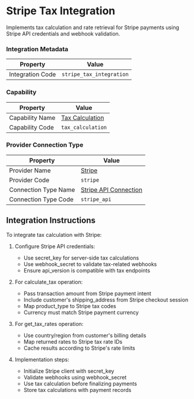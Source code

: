 # Stripe Tax Integration
Implements tax calculation and rate retrieval for Stripe payments using Stripe API credentials and webhook validation.

### Integration Metadata
| Property | Value |
|----------|------|
| Integration Code | `stripe_tax_integration` |

### Capability
| Property | Value |
|----------|------|
| Capability Name | [Tax Calculation](../capability/tax_calculation.md) |
| Capability Code | `tax_calculation` |

### Provider Connection Type
| Property | Value |
|----------|------|
| Provider Name | [Stripe](../provider/stripe.md) |
| Provider Code | `stripe` |
| Connection Type Name | [Stripe API Connection](../provider/stripe.md#stripe_api) |
| Connection Type Code | `stripe_api` |

## Integration Instructions
To integrate tax calculation with Stripe:

1. Configure Stripe API credentials:
   - Use secret_key for server-side tax calculations
   - Use webhook_secret to validate tax-related webhooks
   - Ensure api_version is compatible with tax endpoints

2. For calculate_tax operation:
   - Pass transaction amount from Stripe payment intent
   - Include customer's shipping_address from Stripe checkout session
   - Map product_type to Stripe tax codes
   - Currency must match Stripe payment currency

3. For get_tax_rates operation:
   - Use country/region from customer's billing details
   - Map returned rates to Stripe tax rate IDs
   - Cache results according to Stripe's rate limits

4. Implementation steps:
   - Initialize Stripe client with secret_key
   - Validate webhooks using webhook_secret
   - Use tax calculation before finalizing payments
   - Store tax calculations with payment records